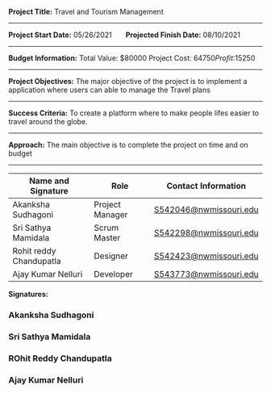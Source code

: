 **Project Title:** Travel and Tourism Management <br>

<hr/>

**Project Start Date:** 05/26/2021 &nbsp;&nbsp;&nbsp;&nbsp;&nbsp; **Projected Finish Date:** 08/10/2021

<hr/>

**Budget Information:** Total Value: $80000     Project Cost: $64750    Profit:$15250

<hr/>

**Project Objectives:** The major objective of the project is to implement a application where users can able to manage the Travel plans

<hr/>

**Success Criteria:** To create a platform where to make people lifes easier to travel around the globe. 

<hr/>

**Approach:** The main objective is to complete the project on time and on budget 

<hr/>

| Name and Signature | Role | Contact Information |
| ------------------ | ---- | ------------------- |
| Akanksha Sudhagoni | Project Manager | S542046@nwmissouri.edu |
| Sri Sathya Mamidala | Scrum Master | S542298@nwmissouri.edu |
| Rohit reddy Chandupatla | Designer | S542423@nwmissouri.edu |
| Ajay Kumar Nelluri | Developer| S543773@nwmissouri.edu|

**Signatures:**

### Akanksha Sudhagoni
### Sri Sathya Mamidala
### ROhit Reddy Chandupatla
### Ajay Kumar Nelluri
